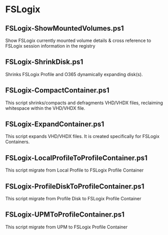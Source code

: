 # FSLogix

## FSLogix-ShowMountedVolumes.ps1
Show FSLogix currently mounted volume details & cross reference to FSLogix session information in the registry

## FSLogix-ShrinkDisk.ps1
Shrinks FSLogix Profile and O365 dynamically expanding disk(s).

## FSLogix-CompactContainer.ps1
This script shrinks/compacts and defragments VHD/VHDX files, reclaiming whitespace within the VHD/VHDX file.

## FSLogix-ExpandContainer.ps1
This script expands VHD/VHDX files. It is created specifically for FSLogix Containers.

## FSLogix-LocalProfileToProfileContainer.ps1
This script migrate from Local Profile to FSLogix Profile Container

## FSLogix-ProfileDiskToProfileContainer.ps1
This script migrate from Profile Disk to FSLogix Profile Container

## FSLogix-UPMToProfileContainer.ps1
This script migrate from UPM to FSLogix Profile Container
